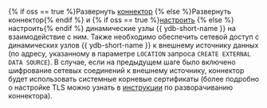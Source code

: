  {% if oss == true %}Развернуть [коннектор](../architecture.md#connectors) {% else %}Развернуть коннектор{% endif %} и {% if oss == true %}[настроить](../../../devops/deployment-options/manual/federated-queries/index.md) {% else %}настроить{% endif %} динамические узлы {{ ydb-short-name }} на взаимодействие с ним. Также необходимо обеспечить сетевой доступ с динамических узлов {{ ydb-short-name }} к внешнему источнику данных (по адресу, указанному в параметре `LOCATION` запроса `CREATE EXTERNAL DATA SOURCE`). В случае, если на предыдущем шаге было включено шифрование сетевых соединений к внешнему источнику, коннектор будет использовать системные корневые сертификаты (более подробно о настройке TLS можно узнать в [инструкции](../../../devops/deployment-options/manual/federated-queries/connector-deployment.md) по разворачиванию коннектора).
